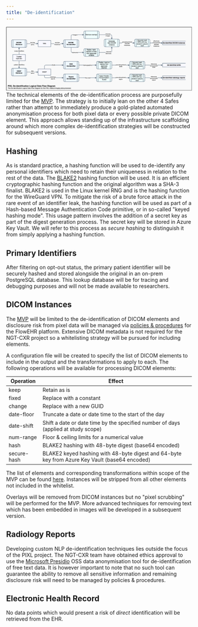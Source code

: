 ```yaml
---
title: "De-identification"
---
```


![De-identification Logical Data Flow Diagram](./diagrams/PIXL-De-identification_Data_Flow.drawio.png)
The technical elements of the de-identification process are purposefully limited for the [MVP](MVP.md).
The strategy is to initially lean on the other 4 Safes rather than attempt to immediately produce a gold-plated automated anonymisation process for both pixel data or every possible private DICOM element. This approach allows standing up of the infrastructure scaffolding around which more complex de-identification strategies will be constructed for subsequent versions.

## Hashing
As is standard practice, a hashing function will be used to de-identify any personal identifiers which need to retain their uniqueness in relation to the rest of the data.
The [BLAKE2](https://en.wikipedia.org/wiki/BLAKE_(hash_function)#BLAKE2) hashing function will be used. It is an efficient cryptographic hashing function and the original algorithm was a SHA-3 finalist. BLAKE2 is used in the Linux kernel RNG and is the hashing function for the WireGuard VPN.
To mitigate the risk of a brute force attack in the rare event of an identifier leak, the hashing function will be used as part of a Hash-based Message Authentication Code primitive, or in so-called "keyed hashing mode". This usage pattern involves the addition of a secret key as part of the digest generation process. The secret key will be stored in Azure Key Vault. We will refer to this process as _secure hashing_ to distinguish it from simply applying a hashing function.

## Primary Identifiers
After filtering on opt-out status, the primary patient identifier will be securely hashed and stored alongside the original in an on-prem PostgreSQL database.
This lookup database will be for tracing and debugging purposes and will not be made available to researchers.

## DICOM Instances
The [MVP](MVP.md) will be limited to the de-identification of DICOM elements and disclosure risk from pixel data will be managed via [policies & procedures](https://github.com/UCLH-DIF/Book-of-FlowEHR/tree/main/pollen/README) for the FlowEHR platform.
Extensive DICOM metadata is not required for the NGT-CXR project so a whitelisting strategy will be pursued for including elements.

A configuration file will be created to specify the list of DICOM elements to include in the output and the transformations to apply to each.
The following operations will be available for processing DICOM elements:

**Operation** | **Effect**
---|---
keep | Retain as is
fixed | Replace with a constant
change | Replace with a new GUID
date-floor | Truncate a date or date time to the start of the day
date-shift | Shift a date or date time by the specified number of days (applied at study scope)
num-range | Floor & ceiling limits for a numerical value
hash | BLAKE2 hashing with 48-byte digest (base64 encoded)
secure-hash | BLAKE2 keyed hashing with 48-byte digest and 64-byte key from Azure Key Vault (base64 encoded)

The list of elements and corresponding transformations within scope of the MVP can be found [here](DICOM_tags). Instances will be stripped from all other elements not included in the whitelist.

Overlays will be removed from DICOM instances but no "pixel scrubbing" will be performed for the MVP. More advanced techniques for removing text which has been embedded in images will be developed in a subsequent version.

## Radiology Reports
Developing custom NLP de-identification techniques lies outside the focus of the PIXL project.
The NGT-CXR team have obtained ethics approval to use the [Microsoft Presidio](https://github.com/microsoft/presidio/) OSS data anonymisation tool for de-identification of free text data. It is however important to note that no such tool can guarantee the ability to remove all sensitive information and remaining disclosure risk will need to be managed by policies & procedures.

## Electronic Health Record
No data points which would present a risk of _direct_ identification will be retrieved from the EHR.
